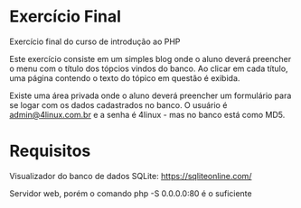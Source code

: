 # Exercício Final
Exercício final do curso de introdução ao PHP

Este exercício consiste em um simples blog onde o aluno deverá preencher o menu com o título dos tópcios vindos do banco. Ao clicar em cada título, uma página contendo o texto do tópico em questão é exibida.

Existe uma área privada onde o aluno deverá preencher um formulário para se logar com os dados cadastrados no banco. O usuário é admin@4linux.com.br e a senha é 4linux - mas no banco está como MD5.

# Requisitos
Visualizador do banco de dados SQLite:
https://sqliteonline.com/

Servidor web, porém o comando php -S 0.0.0.0:80 é o suficiente
